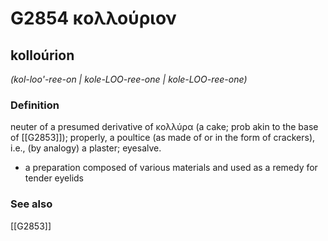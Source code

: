 # G2854 κολλούριον

## kolloúrion

_(kol-loo'-ree-on | kole-LOO-ree-one | kole-LOO-ree-one)_

### Definition

neuter of a presumed derivative of κολλύρα (a cake; prob akin to the base of [[G2853]]); properly, a poultice (as made of or in the form of crackers), i.e., (by analogy) a plaster; eyesalve.

- a preparation composed of various materials and used as a remedy for tender eyelids

### See also

[[G2853]]


